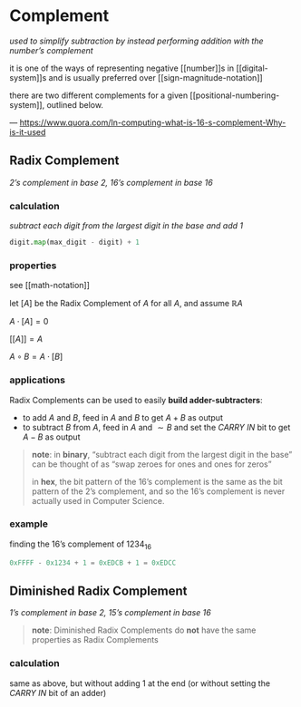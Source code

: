 # Complement

_used to simplify subtraction by instead performing addition with the number’s complement_

it is one of the ways of representing negative [[number]]s in [[digital-system]]s and is usually preferred over [[sign-magnitude-notation]]

there are two different complements for a given [[positional-numbering-system]], outlined below.

&mdash; <https://www.quora.com/In-computing-what-is-16-s-complement-Why-is-it-used>

## Radix Complement

_2’s complement in base 2, 16’s complement in base 16_

### calculation

_subtract each digit from the largest digit in the base and add 1_

```python
digit.map(max_digit - digit) + 1
```

### properties

see [[math-notation]]

let $[A]$ be the Radix Complement of $A$ for all $A$, and assume $\mathbb R A$

$A \cdot [A] = 0$

$[[A]] = A$

$A \circ B = A \cdot [B]$

### applications

Radix Complements can be used to easily **build adder-subtracters**:

- to add $A$ and $B$, feed in $A$ and $B$ to get $A + B$ as output
- to subtract $B$ from $A$, feed in $A$ and $\sim B$ and set the _CARRY IN_ bit to get $A - B$ as output

> **note**: in **binary**, “subtract each digit from the largest digit in the base” can be thought of as “swap zeroes for ones and ones for zeros”
>
> in **hex**, the bit pattern of the 16’s complement is the same as the bit pattern of the 2’s complement, and so the 16’s complement is never actually used in Computer Science.

### example

finding the 16’s complement of $1234_{16}$

```python
0xFFFF - 0x1234 + 1 = 0xEDCB + 1 = 0xEDCC
```

## Diminished Radix Complement

_1’s complement in base 2, 15’s complement in base 16_

> **note**: Diminished Radix Complements do **not** have the same properties as Radix Complements

### calculation

same as above, but without adding 1 at the end (or without setting the _CARRY IN_ bit of an adder)
